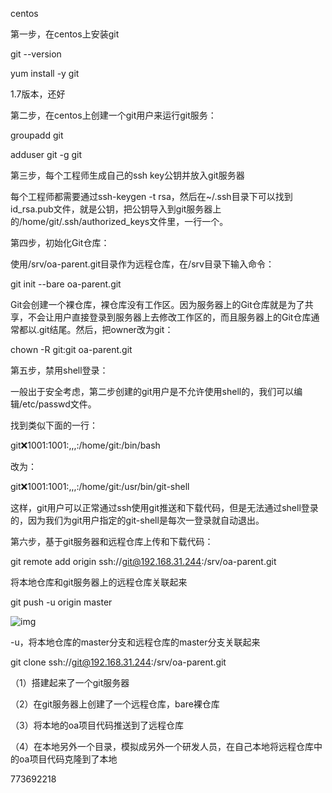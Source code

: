 centos

第一步，在centos上安装git

 

git --version

yum install -y git

 

1.7版本，还好

 

第二步，在centos上创建一个git用户来运行git服务：

 

groupadd git

adduser git -g git

 

第三步，每个工程师生成自己的ssh key公钥并放入git服务器

 

每个工程师都需要通过ssh-keygen -t rsa，然后在~/.ssh目录下可以找到id_rsa.pub文件，就是公钥，把公钥导入到git服务器上的/home/git/.ssh/authorized_keys文件里，一行一个。

 

第四步，初始化Git仓库：

 

使用/srv/oa-parent.git目录作为远程仓库，在/srv目录下输入命令：

 

git init --bare oa-parent.git

 

Git会创建一个裸仓库，裸仓库没有工作区。因为服务器上的Git仓库就是为了共享，不会让用户直接登录到服务器上去修改工作区的，而且服务器上的Git仓库通常都以.git结尾。然后，把owner改为git：

 

chown -R git:git oa-parent.git

 

第五步，禁用shell登录：

 

一般出于安全考虑，第二步创建的git用户是不允许使用shell的，我们可以编辑/etc/passwd文件。

 

找到类似下面的一行：

git:x:1001:1001:,,,:/home/git:/bin/bash

 

改为：

git:x:1001:1001:,,,:/home/git:/usr/bin/git-shell

 

这样，git用户可以正常通过ssh使用git推送和下载代码，但是无法通过shell登录的，因为我们为git用户指定的git-shell是每次一登录就自动退出。

 

第六步，基于git服务器和远程仓库上传和下载代码：

 

git remote add origin ssh://git@192.168.31.244:/srv/oa-parent.git

 

将本地仓库和git服务器上的远程仓库关联起来

 

git push -u origin master

 

![img](https://tva1.sinaimg.cn/large/008eGmZEly1gop2gxf293j31n40igqhr.jpg) 

 

-u，将本地仓库的master分支和远程仓库的master分支关联起来

 

git clone ssh://git@192.168.31.244:/srv/oa-parent.git

 

（1）搭建起来了一个git服务器

（2）在git服务器上创建了一个远程仓库，bare裸仓库

（3）将本地的oa项目代码推送到了远程仓库

（4）在本地另外一个目录，模拟成另外一个研发人员，在自己本地将远程仓库中的oa项目代码克隆到了本地

773692218
